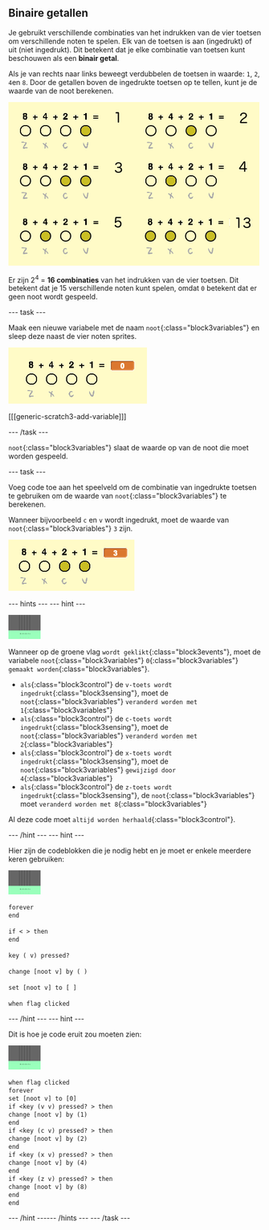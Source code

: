 ## Binaire getallen

Je gebruikt verschillende combinaties van het indrukken van de vier toetsen om verschillende noten te spelen. Elk van de toetsen is aan (ingedrukt) of uit (niet ingedrukt). Dit betekent dat je elke combinatie van toetsen kunt beschouwen als een **binair getal**.

Als je van rechts naar links beweegt verdubbelen de toetsen in waarde: `1`, `2`, `4`en `8`. Door de getallen boven de ingedrukte toetsen op te tellen, kunt je de waarde van de noot berekenen.

![Noot waarde voorbeelden](images/note-values.png)

Er zijn 2<sup>4</sup> = **16 combinaties** van het indrukken van de vier toetsen. Dit betekent dat je 15 verschillende noten kunt spelen, omdat `0` betekent dat er geen noot wordt gespeeld.

--- task ---

Maak een nieuwe variabele met de naam `noot`{:class="block3variables"} en sleep deze naast de vier noten sprites.

![Noot variabele](images/note-create.png)

[[[generic-scratch3-add-variable]]]

--- /task ---

`noot`{:class="block3variables"} slaat de waarde op van de noot die moet worden gespeeld.

--- task ---

Voeg code toe aan het speelveld om de combinatie van ingedrukte toetsen te gebruiken om de waarde van `noot`{:class="block3variables"} te berekenen.

Wanneer bijvoorbeeld `c` en `v` wordt ingedrukt, moet de waarde van `noot`{:class="block3variables"} `3` zijn.

![De nootvariabele testen](images/note-test.png)

--- hints ---
 --- hint ---

![speelveld](images/stage.png)

Wanneer op de groene vlag `wordt geklikt`{:class="block3events"}, moet de variabele `noot`{:class="block3variables"} `0`{:class="block3variables"} `gemaakt worden`{:class="block3variables"}.

+ `als`{:class="block3control"} de `v-toets wordt ingedrukt`{:class="block3sensing"}, moet de `noot`{:class="block3variables"} `veranderd worden met 1`{:class="block3variables"}
+ `als`{:class="block3control"} de `c-toets wordt ingedrukt`{:class="block3sensing"}, moet de `noot`{:class="block3variables"} `veranderd worden met 2`{:class="block3variables"}
+ `als`{:class="block3control"} de `x-toets wordt ingedrukt`{:class="block3sensing"}, moet de `noot`{:class="block3variables"} `gewijzigd door 4`{:class="block3variables"}
+ `als`{:class="block3control"} de `z-toets wordt ingedrukt`{:class="block3sensing"}, de `noot`{:class="block3variables"} moet `veranderd worden met 8`{:class="block3variables"}

Al deze code moet `altijd worden herhaald`{:class="block3control"}.

--- /hint --- --- hint ---

Hier zijn de codeblokken die je nodig hebt en je moet er enkele meerdere keren gebruiken:

![speelveld](images/stage.png)

```blocks3
forever
end

if < > then
end

key ( v) pressed?

change [noot v] by ( )

set [noot v] to [ ]

when flag clicked
```

--- /hint --- --- hint ---

Dit is hoe je code eruit zou moeten zien:

![speelveld](images/stage.png)

```blocks3
when flag clicked
forever
set [noot v] to [0]
if <key (v v) pressed? > then
change [noot v] by (1)
end
if <key (c v) pressed? > then
change [noot v] by (2)
end
if <key (x v) pressed? > then
change [noot v] by (4)
end
if <key (z v) pressed? > then
change [noot v] by (8)
end
end
```

--- /hint ------ /hints --- --- /task ---